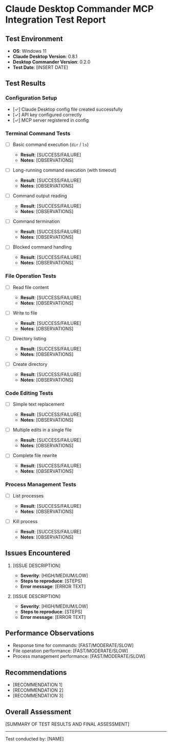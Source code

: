 # Claude Desktop Commander MCP Integration Test Report

## Test Environment
- **OS**: Windows 11
- **Claude Desktop Version**: 0.8.1
- **Desktop Commander Version**: 0.2.0
- **Test Date**: [INSERT DATE]

## Test Results

### Configuration Setup
- [✓] Claude Desktop config file created successfully
- [✓] API key configured correctly
- [✓] MCP server registered in config

### Terminal Command Tests
- [ ] Basic command execution (`dir` / `ls`)
  - **Result**: [SUCCESS/FAILURE]
  - **Notes**: [OBSERVATIONS]

- [ ] Long-running command execution (with timeout)
  - **Result**: [SUCCESS/FAILURE]
  - **Notes**: [OBSERVATIONS]

- [ ] Command output reading
  - **Result**: [SUCCESS/FAILURE]
  - **Notes**: [OBSERVATIONS]

- [ ] Command termination
  - **Result**: [SUCCESS/FAILURE]
  - **Notes**: [OBSERVATIONS]

- [ ] Blocked command handling
  - **Result**: [SUCCESS/FAILURE]
  - **Notes**: [OBSERVATIONS]

### File Operation Tests
- [ ] Read file content
  - **Result**: [SUCCESS/FAILURE]
  - **Notes**: [OBSERVATIONS]

- [ ] Write to file
  - **Result**: [SUCCESS/FAILURE]
  - **Notes**: [OBSERVATIONS]

- [ ] Directory listing
  - **Result**: [SUCCESS/FAILURE]
  - **Notes**: [OBSERVATIONS]

- [ ] Create directory
  - **Result**: [SUCCESS/FAILURE]
  - **Notes**: [OBSERVATIONS]

### Code Editing Tests
- [ ] Simple text replacement
  - **Result**: [SUCCESS/FAILURE]
  - **Notes**: [OBSERVATIONS]

- [ ] Multiple edits in a single file
  - **Result**: [SUCCESS/FAILURE]
  - **Notes**: [OBSERVATIONS]

- [ ] Complete file rewrite
  - **Result**: [SUCCESS/FAILURE]
  - **Notes**: [OBSERVATIONS]

### Process Management Tests
- [ ] List processes
  - **Result**: [SUCCESS/FAILURE]
  - **Notes**: [OBSERVATIONS]

- [ ] Kill process
  - **Result**: [SUCCESS/FAILURE]
  - **Notes**: [OBSERVATIONS]

## Issues Encountered
1. [ISSUE DESCRIPTION]
   - **Severity**: [HIGH/MEDIUM/LOW]
   - **Steps to reproduce**: [STEPS]
   - **Error message**: [ERROR TEXT]

2. [ISSUE DESCRIPTION]
   - **Severity**: [HIGH/MEDIUM/LOW]
   - **Steps to reproduce**: [STEPS]
   - **Error message**: [ERROR TEXT]

## Performance Observations
- Response time for commands: [FAST/MODERATE/SLOW]
- File operation performance: [FAST/MODERATE/SLOW]
- Process management performance: [FAST/MODERATE/SLOW]

## Recommendations
- [RECOMMENDATION 1]
- [RECOMMENDATION 2]
- [RECOMMENDATION 3]

## Overall Assessment
[SUMMARY OF TEST RESULTS AND FINAL ASSESSMENT]

---
Test conducted by: [NAME]
